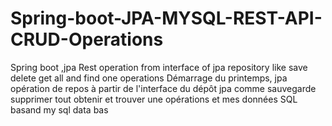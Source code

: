# Spring-boot-JPA-MYSQL-REST-API-CRUD-Operations
Spring boot ,jpa Rest operation from interface of jpa repository like save delete get all and find one operations  Démarrage du printemps, jpa opération de repos à partir de l'interface du dépôt jpa comme sauvegarde supprimer tout obtenir et trouver une opérations et mes données SQL basand my sql data bas
